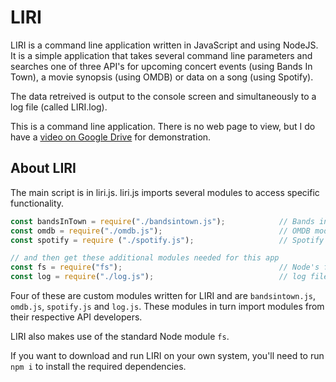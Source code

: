 # LIRI

LIRI is a command line application written in JavaScript and using NodeJS.  It is a simple application that takes several command line parameters and searches one of three API's for upcoming concert events (using Bands In Town), a movie synopsis (using OMDB) or data on a song (using Spotify).

The data retreived is output to the console screen and simultaneously to a log file (called LIRI.log).

This is a command line application.  There is no web page to view, but I do have a [video on Google Drive](
https://drive.google.com/file/d/1wN4MEgCLi1f_xqJMWUBEDKKm3Bo6zESZ/view) for demonstration.

## About LIRI

The main script is in liri.js.  liri.js imports several modules to access specific functionality.

```js
const bandsInTown = require("./bandsintown.js");            // Bands in Town module
const omdb = require("./omdb.js");                          // OMDB module
const spotify = require ("./spotify.js");                   // Spotify module

// and then get these additional modules needed for this app
const fs = require("fs");                                   // Node's file system module
const log = require("./log.js");                            // log file module
```
Four of these are custom modules written for LIRI and are `bandsintown.js`, `omdb.js`, `spotify.js` and `log.js`.  These modules in turn import modules from their respective API developers.

LIRI also makes use of the standard Node module `fs`.

If you want to download and run LIRI on your own system, you'll need to run `npm i` to install the required dependencies.